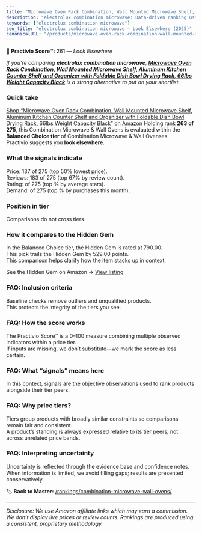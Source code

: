 ```yaml
---
title: "Microwave Oven Rack Combination, Wall Mounted Microwave Shelf, Aluminum Kitchen Counter Shelf and Organizer with Foldable Dish Bowl Drying Rack, 66lbs Weight Capacity Black"
description: "electrolux combination microwave: Data-driven ranking using the Practivio Score™. Positioned by quality, value, demand, findability, momentum."
keywords: ["electrolux combination microwave"]
seo_title: "electrolux combination microwave — Look Elsewhere (2025)"
canonicalURL: "/products/microwave-oven-rack-combination-wall-mounted-microwave-shelf-aluminum-kitchen-counter-shelf-and-organizer-with-foldable-dish-bowl-drying-rack-66lbs-weight-capacity-black-B0FLK2CV76/"
---
```


**🚫 Practivio Score™:** 261 — _Look Elsewhere_


*If you're comparing **electrolux combination microwave**, **[Microwave Oven Rack Combination, Wall Mounted Microwave Shelf, Aluminum Kitchen Counter Shelf and Organizer with Foldable Dish Bowl Drying Rack, 66lbs Weight Capacity Black](https://www.amazon.com/dp/B0FLK2CV76?tag=practivio-20)** is a strong alternative to put on your shortlist.*
### Quick take
[Shop “Microwave Oven Rack Combination, Wall Mounted Microwave Shelf, Aluminum Kitchen Counter Shelf and Organizer with Foldable Dish Bowl Drying Rack, 66lbs Weight Capacity Black” on Amazon](https://www.amazon.com/dp/B0FLK2CV76?tag=practivio-20)
Holding rank **263 of 275**, this Combination Microwave & Wall Ovens is evaluated within the **Balanced Choice tier** of Combination Microwave & Wall Ovenses.  
Practivio suggests you **look elsewhere**.

### What the signals indicate
Price: 137 of 275 (top 50% lowest price).  
Reviews: 183 of 275 (top 67% by review count).  
Rating:  of 275 (top % by average stars).  
Demand:  of 275 (top % by purchases this month).

### Position in tier
Comparisons do not cross tiers.

### How it compares to the Hidden Gem
In the Balanced Choice tier, the Hidden Gem is rated at 790.00.  
This pick trails the Hidden Gem by 529.00 points.  
This comparison helps clarify how the item stacks up in context.  

See the Hidden Gem on Amazon → [View listing](https://www.amazon.com/dp/B07JYNPTX3?tag=practivio-20)

### FAQ: Inclusion criteria
Baseline checks remove outliers and unqualified products.  
This protects the integrity of the tiers you see.

### FAQ: How the score works
The Practivio Score™ is a 0–100 measure combining multiple observed indicators within a price tier.  
If inputs are missing, we don’t substitute—we mark the score as less certain.

### FAQ: What “signals” means here
In this context, signals are the objective observations used to rank products alongside their tier peers.

### FAQ: Why price tiers?
Tiers group products with broadly similar constraints so comparisons remain fair and consistent.  
A product’s standing is always expressed relative to its tier peers, not across unrelated price bands.

### FAQ: Interpreting uncertainty
Uncertainty is reflected through the evidence base and confidence notes.  
When information is limited, we avoid filling gaps; results are presented conservatively.


🏷️ **Back to Master:** [/rankings/combination-microwave-wall-ovens/](/rankings/combination-microwave-wall-ovens/)

---
_Disclosure: We use Amazon affiliate links which may earn a commission. We don’t display live prices or review counts. Rankings are produced using a consistent, proprietary methodology._
